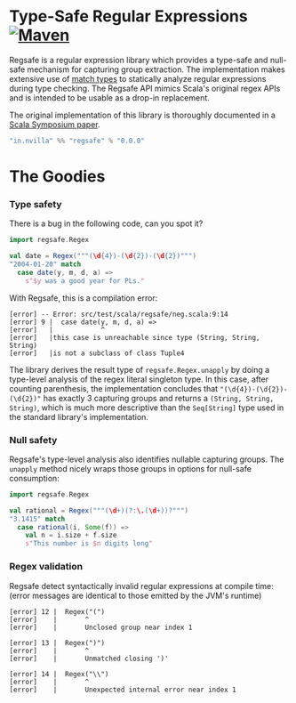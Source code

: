 # Type-Safe Regular Expressions [![Maven](https://img.shields.io/maven-central/v/in.nvilla/regsafe_3.svg?label=maven)](https://repo1.maven.org/maven2/in/nvilla/regsafe_3/)

Regsafe is a regular expression library which provides a type-safe and null-safe mechanism for capturing group extraction.
The implementation makes extensive use of [match types](https://docs.scala-lang.org/scala3/reference/new-types/match-types.html) to statically analyze regular expressions during type checking.
The Regsafe API mimics Scala's original regex APIs and is intended to be usable as a drop-in replacement.


The original implementation of this library is thoroughly documented in a [Scala Symposium paper](sigplan.pdf).

```scala
"in.nvilla" %% "regsafe" % "0.0.0"
```

# The Goodies

### Type safety

There is a bug in the following code, can you spot it?

```scala
import regsafe.Regex

val date = Regex("""(\d{4})-(\d{2})-(\d{2})""")
"2004-01-20" match
  case date(y, m, d, a) =>
    s"$y was a good year for PLs."
```

With Regsafe, this is a compilation error:

```
[error] -- Error: src/test/scala/regsafe/neg.scala:9:14
[error] 9 |  case date(y, m, d, a) =>
[error]   |            ^
[error]   |this case is unreachable since type (String, String, String)
[error]   |is not a subclass of class Tuple4
```

The library derives the result type of `regsafe.Regex.unapply` by doing a type-level analysis of the regex literal singleton type.
In this case, after counting parenthesis, the implementation concludes that `"(\d{4})-(\d{2})-(\d{2})"` has exactly 3 capturing groups and returns a `(String, String, String)`, which is much more descriptive than the `Seq[String]` type used in the standard library's implementation.

### Null safety

Regsafe's type-level analysis also identifies nullable capturing groups. The `unapply` method nicely wraps those groups in options for null-safe consumption:

```scala
import regsafe.Regex

val rational = Regex("""(\d+)(?:\.(\d+))?""")
"3.1415" match
  case rational(i, Some(f)) =>
    val n = i.size + f.size
    s"This number is $n digits long"
```

### Regex validation

Regsafe detect syntactically invalid regular expressions at compile time: (error messages are identical to those emitted by the JVM's runtime)

```
[error] 12 |  Regex("(")
[error]    |       ^
[error]    |       Unclosed group near index 1

[error] 13 |  Regex(")")
[error]    |       ^
[error]    |       Unmatched closing ')'

[error] 14 |  Regex("\\")
[error]    |       ^
[error]    |       Unexpected internal error near index 1
```
